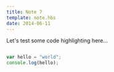 ```yaml
---
title: Note 7
template: note.hbs
date: 2014-06-11
---
```


Let's test some code highlighting here...

```javascript

var hello = "world";
console.log(hello);

```
